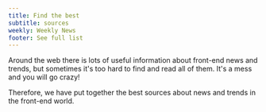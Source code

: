 ```yaml
---
title: Find the best
subtitle: sources
weekly: Weekly News
footer: See full list
---
```


Around the web there is lots of useful information about front-end news and trends, but sometimes it's too hard to find and read all of them. It's a mess and you will go crazy!

Therefore, we have put together the best sources about news and trends in the front-end world.